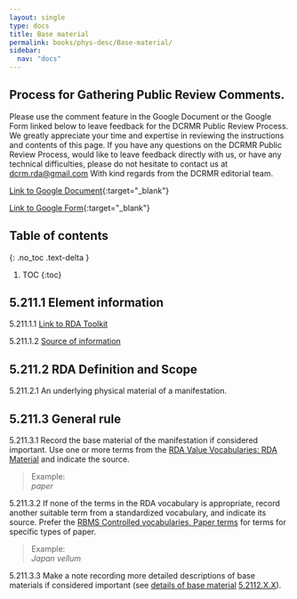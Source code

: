 ```yaml
---
layout: single
type: docs
title: Base material
permalink: books/phys-desc/Base-material/
sidebar:
  nav: "docs"
---
```


## Process for Gathering Public Review Comments.
Please use the comment feature in the Google Document or the Google Form linked below to leave feedback for the DCRMR Public Review Process.  We greatly appreciate your time and expertise in reviewing the instructions and contents of this page.  If you have any questions on the DCRMR Public Review Process, would like to leave feedback directly with us, or have any technical difficulties, please do not hesitate to contact us at dcrm.rda@gmail.com  With kind regards from the DCRMR editorial team.

[Link to Google Document](https://docs.google.com/document/d/1NVMj7099NIHbeN6yN4aI3H-eDziMDfQw_O-ZdrP28eo/edit){:target="_blank"}

[Link to Google Form](https://docs.google.com/forms/d/e/1FAIpQLSdNtJkbY1mngdTcvCoB7zZcpaIuuKHvlbyiidP-QunDy14VcQ/viewform){:target="_blank"}

## Table of contents
{: .no_toc .text-delta }

1. TOC
{:toc}

## 5.211.1 Element information

<a name="5.211.1.1 ">5.211.1.1</a>  [Link to RDA Toolkit](https://beta.rdatoolkit.org/en-US_ala-f96b31a0-8dd8-324c-a2e7-28f9540f665e)

<a name="5.211.1.2 ">5.211.1.2</a> [Source of information](/DCRMR/phys-desc)

## 5.211.2 RDA Definition and Scope

<a name="5.211.2.1">5.211.2.1</a> An underlying physical material of a manifestation.

## 5.211.3 General rule

<a name="5.211.3.1">5.211.3.1</a> Record the base material of the manifestation if considered important. Use one or more terms from the [RDA Value Vocabularies: RDA Material](http://www.rdaregistry.info/termList/RDAMaterial/) and indicate the source.

>Example:  
><CITE>paper</CITE>

<a name="5.211.3.2">5.211.3.2</a> If none of the terms in the RDA vocabulary is appropriate, record another suitable term from a standardized vocabulary, and indicate its source. Prefer the [RBMS Controlled vocabularies, Paper terms](http://rbms.info/vocabularies/paper/alphabetical_list.htm) for terms for specific types of paper.

>Example:  
><CITE>Japan vellum</CITE>

<a name="5.211.3.3">5.211.3.3</a> Make a note recording more detailed descriptions of base materials if considered important (see [details of base material](/DCRMR/books/phys-desc/Details-of-base-material/) [5.2112.X.X](/DCRMR/books/phys-desc/Details-of-base-material/#5.2112.X.X)).

